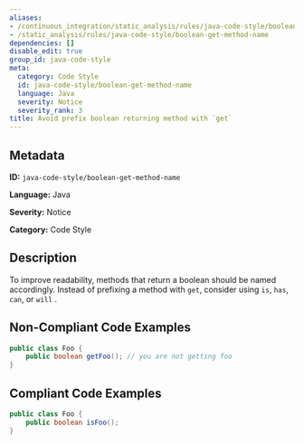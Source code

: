 ```yaml
---
aliases:
- /continuous_integration/static_analysis/rules/java-code-style/boolean-get-method-name
- /static_analysis/rules/java-code-style/boolean-get-method-name
dependencies: []
disable_edit: true
group_id: java-code-style
meta:
  category: Code Style
  id: java-code-style/boolean-get-method-name
  language: Java
  severity: Notice
  severity_rank: 3
title: Avoid prefix boolean returning method with `get`
---
```

<!--  SOURCED FROM https://github.com/DataDog/datadog-static-analyzer-rule-docs -->


## Metadata
**ID:** `java-code-style/boolean-get-method-name`

**Language:** Java

**Severity:** Notice

**Category:** Code Style

## Description
To improve readability, methods that return a boolean should be named accordingly. Instead of prefixing a method with `get`, consider using `is`, `has`, `can`, or `will` .

## Non-Compliant Code Examples
```java
public class Foo {
    public boolean getFoo(); // you are not getting foo
}
```

## Compliant Code Examples
```java
public class Foo {
    public boolean isFoo();
}
```
